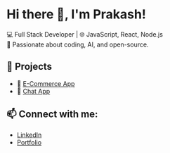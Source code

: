 # Hi there 👋, I'm Prakash!

💻 Full Stack Developer | 🌐 JavaScript, React, Node.js  
🎯 Passionate about coding, AI, and open-source.

## 🚀 Projects
- 🛒 [E-Commerce App]([https://github.com/prakashramav/e-comm](https://zentra.ccbp.tech/))
- 💬 [Chat App](https://github.com/yourusername/chatapp)

## 📫 Connect with me:
- [LinkedIn](https://linkedin.com/in/yourusername)
- [Portfolio](https://yourwebsite.com)
